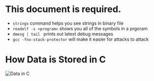 # This document is required.

* `strings` command helps you see strings in binary file
* `readelf -s <program>` shows you all of the symbols in a prgoram
* `dmesg | tail ` prints out latest debug messages
* `gcc -fno-stack-protector` will make it easier for attacks to attack


# How Data is Stored in C
![Data in C](https://media.geeksforgeeks.org/wp-content/uploads/memoryLayoutC.jpg)
